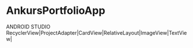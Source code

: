 # AnkursPortfolioApp
ANDROID STUDIO
RecyclerView|ProjectAdapter|CardView|RelativeLayout|ImageView|TextView|

